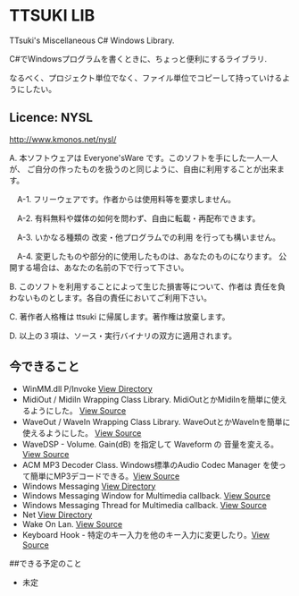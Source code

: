 ﻿
# TTSUKI LIB
TTsuki's Miscellaneous C# Windows Library. 

C#でWindowsプログラムを書くときに、ちょっと便利にするライブラリ.

なるべく、プロジェクト単位でなく、ファイル単位でコピーして持っていけるようにしたい。
## Licence: NYSL
http://www.kmonos.net/nysl/

A. 本ソフトウェアは Everyone'sWare です。このソフトを手にした一人一人が、
   ご自分の作ったものを扱うのと同じように、自由に利用することが出来ます。

　A-1. フリーウェアです。作者からは使用料等を要求しません。

　A-2. 有料無料や媒体の如何を問わず、自由に転載・再配布できます。

　A-3. いかなる種類の 改変・他プログラムでの利用 を行っても構いません。

　A-4. 変更したものや部分的に使用したものは、あなたのものになります。
       公開する場合は、あなたの名前の下で行って下さい。

B. このソフトを利用することによって生じた損害等について、作者は
   責任を負わないものとします。各自の責任においてご利用下さい。

C. 著作者人格権は ttsuki に帰属します。著作権は放棄します。

D. 以上の３項は、ソース・実行バイナリの双方に適用されます。


## 今できること
- WinMM.dll P/Invoke [View Directory](https://github.com/ttsuki/ttsuki/tree/master/WinMM)
 - MidiOut / MidiIn Wrapping Class Library. MidiOutとかMidiInを簡単に使えるようにした。 [View Source](https://github.com/ttsuki/ttsuki/blob/master/WinMM/MidiIO.cs)
 - WaveOut / WaveIn Wrapping Class Library. WaveOutとかWaveInを簡単に使えるようにした。 [View Source](https://github.com/ttsuki/ttsuki/blob/master/WinMM/WaveIO.cs)
 - WaveDSP - Volume. Gain(dB) を指定して Waveform の 音量を変える。[View Source](https://github.com/ttsuki/ttsuki/blob/master/WinMM/WaveDSP.cs)
 - ACM MP3 Decoder Class. Windows標準のAudio Codec Manager を使って簡単にMP3デコードできる。[View Source](https://github.com/ttsuki/ttsuki/blob/master/WinMM/AcmMp3Decoder.cs)
- Windows Messaging [View Directory](https://github.com/ttsuki/ttsuki/tree/master/Messaging)
 - Windows Messaging Window for Multimedia callback. [View Source](https://github.com/ttsuki/ttsuki/blob/master/Messaging/MessageWindow.cs)
 - Windows Messaging Thread for Multimedia callback. [View Source](https://github.com/ttsuki/ttsuki/blob/master/Messaging/MessageThread.cs)
- Net [View Directory](https://github.com/ttsuki/ttsuki/tree/master/Net)
 - Wake On Lan. [View Source](https://github.com/ttsuki/ttsuki/blob/master/Net/WakeOnLan.cs)
- Keyboard Hook - 特定のキー入力を他のキー入力に変更したり。[View Source](https://github.com/ttsuki/ttsuki/blob/master/KeyboardHook.cs)

##できる予定のこと

- 未定
